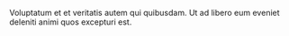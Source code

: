 Voluptatum et et veritatis autem qui quibusdam. Ut ad libero eum eveniet deleniti animi quos excepturi est.